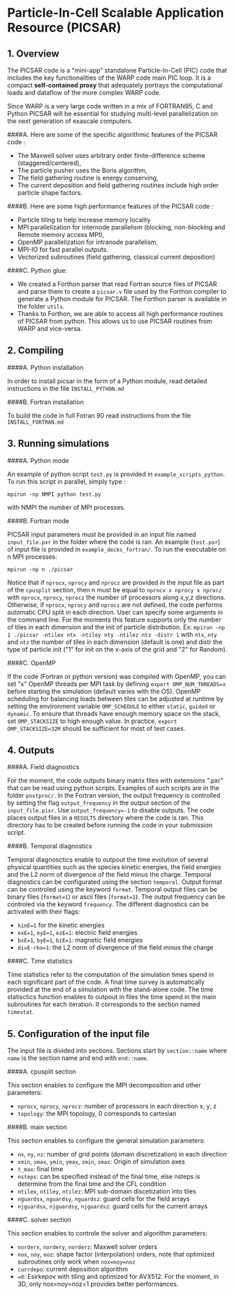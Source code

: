 **Particle-In-Cell Scalable Application Resource (PICSAR)**
============================================================

**1. Overview**
------------

The PICSAR code is a "mini-app" standalone Particle-In-Cell (PIC) code that includes
the key functionalities of the WARP code main PIC loop. It is a 
compact **self-contained proxy** that adequately portrays the computational loads
and dataflow of the more complex WARP code. 

Since WARP is a very large code written in a mix of FORTRAN95, C and Python 
PICSAR will be essential for studying multi-level parallelization on the next
generation of exascale computers. 

####A.  Here are some of the specific algorithmic features of the PICSAR code :  

* The Maxwell solver uses arbitrary order finite-difference scheme (staggered/centered), 
* The particle pusher uses the Boris algorithm,
* The field gathering routine is energy conserving, 
* The current deposition and field gathering routines include high order particle shape factors.

####B.  Here are some high performance features of the PICSAR code :

* Particle tiling to help increase memory locality
* MPI parallelization for internode parallelism (blocking, non-blocking and Remote memory access MPI), 
* OpenMP parallelization for intranode parallelism,
* MPI-IO for fast parallel outputs.
* Vectorized subroutines (field gathering, classical current deposition)

####C.  Python glue: 

* We created a Forthon parser that read Fortran source files of PICSAR and parse them to create a `picsar.v` file used by the Forthon compiler to generate a Python module for PICSAR. The Forthon parser is available in the folder `utils`. 
* Thanks to Forthon, we are able to access all high performance routines of PICSAR from python. This allows us to use PICSAR routines from WARP and vice-versa. 


**2. Compiling**
-------------

####A.  Python installation 

In order to install picsar in the form of a Python module, read detailed instructions in the file `INSTALL_PYTHON.md`

####B.  Fortran installation 

To build the code in full Fotran 90 read instructions from the file  `INSTALL_FORTRAN.md` 

**3. Running simulations**
-----------------------

####A.  Python mode

An example of python script `test.py` is provided in `example_scripts_python`. To run this script in parallel, simply type :
```
mpirun -np NMPI python test.py 
```
with NMPI the number of MPI processes. 

####B.  Fortran mode

PICSAR input parameters must be provided in an input file named `input_file.pxr` in the folder where the code is ran. An example (`test.pxr`) of input file is provided in `example_decks_fortran/`. To run the executable on n MPI processes:
```
mpirun -np n ./picsar
```
Notice that if `nprocx`, `nprocy` and `nprocz` are provided in the input file as part of the `cpusplit` section, then n must be equal to `nprocx x nprocy x nprocz` with `nprocx`, `nprocy`, `nprocz` the number of processors along x,y,z directions. Otherwise, if `nprocx`, `nprocy` and `nprocz` are not defined, the code performs automatic CPU split in each direction. User can specify some arguments in the command line. For the moments this feature supports only the number of tiles in each dimension and the init of particle distribution. Ex: `mpirun -np 1 ./picsar -ntilex ntx -ntiley nty -ntilez ntz -distr 1` with `ntx`, `nty` and `ntz` the number of tiles in each dimension (default is one) and distr the type of particle init ("1" for init on the x-axis of the grid and "2" for Random).

####C.  OpenMP

If the code (Fortran or python version) was compiled with OpenMP, you can set "x" OpenMP threads per MPI task by defining `export OMP_NUM_THREADS=x` before starting the simulation (default varies with the OS). OpenMP scheduling for balancing loads between tiles can be adjusted at runtime by setting the environment variable `OMP_SCHEDULE` to either `static`, `guided` or `dynamic`. To ensure that threads have enough memory space on the stack, set `OMP_STACKSIZE` to high enough value. In practice, `export OMP_STACKSIZE=32M` should be sufficient for most of test cases.   

**4. Outputs**
-----------------------

####A.  Field diagnostics

For the moment, the code outputs binary matrix files with extensions ".pxr" that can be read using python scripts. Examples of such scripts are in the folder `postproc/`. In the Fortran version, the output frequency is controlled by setting the flag `output_frequency` in the output section of the `input_file.pixr`. Use `output_frequency=-1` to disable outputs. The code places output files in a `RESULTS` directory where the code is ran. This directory has to be created before running the code in your submission script. 

####B.  Temporal diagnostics

Temporal diagnosctics enable to outpout the time evolution of several physical quantities such as the species kinetic energies, the field energies and the L2 norm of divergence of the field minus the charge. Temporal diagnostics can be configurated using the section `temporal`. Output format can be controled using the keyword `format`.
Temporal output files can be binary files (`format=1`) or ascii files (`format=1`).
The output frequency can be controled via the keyword `frequency`.
The different diagnostics can be activated with their flags:

* `kinE=1` for the kinetic energies
* `exE=1`, `eyE=1`, `ezE=1`: electric field energies
* `bxE=1`, `byE=1`, `bzE=1`: magnetic field energies
* `divE-rho=1`: the L2 norm of divergence of the field minus the charge

####C.  Time statistics

Time statistics refer to the computation of the simulation times spend in each significant part of the code. A final time survey is automatically provided at the end of a simulation with the stand-alone code.
The time statisctics function enables to outpout in files the time spend in the main subroutines for each iteration.
It corresponds to the section named `timestat`.

**5. Configuration of the input file**
-----------------------

The input file is divided into sections. Sections start by `section::name` where `name` is the section name and end with `end::name`.

####A. cpusplit section

This section enables to configure the MPI decomposition and other parameters:

* `nprocx`, `nprocy`, `nprocz`: number of processors in each direction x, y, z
* `topology`: the MPI topology, 0 corresponds to cartesian

####B. main section

This section enables to configure the general simulation parameters:

* `nx`, `ny`, `nz`: number of grid points (domain discretization) in each direction
* `xmin`, `xmax`, `ymin`, `ymax`, `zmin`, `zmax`: Origin of simulation axes
* `t_max`: final time
* `nsteps`: can be specified instead of the final time, else nsteps is determine from the final time and the CFL condition
* `ntilex`, `ntiley`, `ntilez`: MPI sub-domain discetization into tiles
* `nguardsx`, `nguardsy`, `nguardsz`: guard cells for the field arrays
* `njguardsx`, `njguardsy`, `njguardsz`: guard cells for the current arrays

####C. solver section

This section enables to controle the solver and algorithm parameters:

* `norderx`, `nordery`, `norderz`: Maxwell solver orders
* `nox`, `noy`, `noz`: shape factor (interpolation) orders, note that optimized subroutines only work when `nox=noy=noz`
* `currdepo`: current deposition algorithm
 * `=0`: Esirkepov with tiling and optimized for AVX512. For the moment, in 3D, only nox=noy=noz=1 provides better performances.
